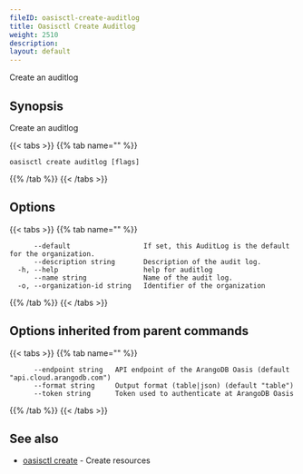 ```yaml
---
fileID: oasisctl-create-auditlog
title: Oasisctl Create Auditlog
weight: 2510
description: 
layout: default
---
```

Create an auditlog

## Synopsis

Create an auditlog

{{< tabs >}}
{{% tab name="" %}}
```
oasisctl create auditlog [flags]
```
{{% /tab %}}
{{< /tabs >}}

## Options

{{< tabs >}}
{{% tab name="" %}}
```
      --default                  If set, this AuditLog is the default for the organization.
      --description string       Description of the audit log.
  -h, --help                     help for auditlog
      --name string              Name of the audit log.
  -o, --organization-id string   Identifier of the organization
```
{{% /tab %}}
{{< /tabs >}}

## Options inherited from parent commands

{{< tabs >}}
{{% tab name="" %}}
```
      --endpoint string   API endpoint of the ArangoDB Oasis (default "api.cloud.arangodb.com")
      --format string     Output format (table|json) (default "table")
      --token string      Token used to authenticate at ArangoDB Oasis
```
{{% /tab %}}
{{< /tabs >}}

## See also

* [oasisctl create]()	 - Create resources

